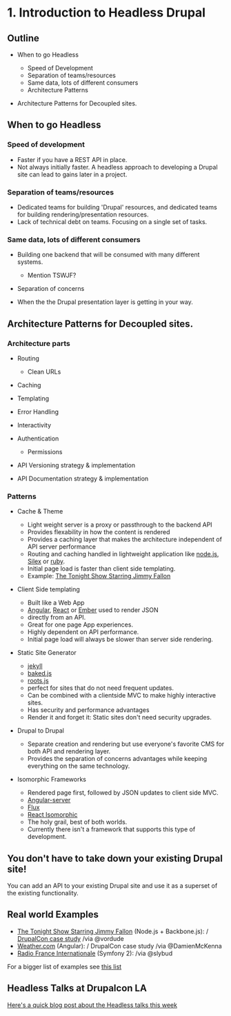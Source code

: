 # 1. Introduction to Headless Drupal
## Outline
- When to go Headless
  - Speed of Development
  - Separation of teams/resources
  - Same data, lots of different consumers
  - Architecture Patterns

- Architecture Patterns for Decoupled sites.

## When to go Headless
### Speed of development
- Faster if you have a REST API in place.
- Not always initially faster. A headless approach to developing a Drupal site can lead to gains later in a project.

### Separation of teams/resources
- Dedicated teams for building 'Drupal' resources, and dedicated teams for building rendering/presentation resources.
- Lack of technical debt on teams. Focusing on a single set of tasks.

### Same data, lots of different consumers
- Building one backend that will be consumed with many different systems.
  - Mention TSWJF?

- Separation of concerns
- When the the Drupal presentation layer is getting in your way.

## Architecture Patterns for Decoupled sites.
### Architecture parts
- Routing
  - Clean URLs

- Caching
- Templating
- Error Handling
- Interactivity
- Authentication
  - Permissions

- API Versioning strategy & implementation
- API Documentation strategy & implementation

### Patterns
- Cache & Theme
  - Light weight server is a proxy or passthrough to the backend API
  - Provides flexability in how the content is rendered
  - Provides a caching layer that makes the architecture independent of API server performance
  - Routing and caching handled in lightweight application like [node.js](http://nodejs.org/),  [Silex](http://silex.sensiolabs.org/) or [ruby](https://www.ruby-lang.org/en/).
  - Initial page load is faster than client side templating.
  - Example: [The Tonight Show Starring Jimmy Fallon](http://www.nbc.com/the-tonight-show)

- Client Side templating
  - Built like a Web App
  - [Angular](https://angularjs.org/), [React](https://facebook.github.io/react/) or [Ember](http://emberjs.com/) used to render JSON
  - directly from an API.
  - Great for one page App experiences.
  - Highly dependent on API performance.
  - Initial page load will always be slower than server side rendering.

- Static Site Generator
  - [jekyll](http://jekyllrb.com/)
  - [baked.js](http://prismicio.github.io/baked.js/)
  - [roots.js](http://roots.cx/)
  - perfect for sites that do not need frequent updates.
  - Can be combined with a clientside MVC to make highly interactive sites.
  - Has security and performance advantages
  - Render it and forget it: Static sites don't need security upgrades.

- Drupal to Drupal
  - Separate creation and rendering but use everyone's favorite CMS for both API and rendering layer.
  - Provides the separation of concerns advantages while keeping everything on the same technology.

- Isomorphic Frameworks
  - Rendered page first, followed by JSON updates to client side MVC.
  - [Angular-server](https://github.com/saymedia/angularjs-server)
  - [Flux](http://fluxible.io/)
  - [React Isomorphic](http://bensmithett.github.io/going-isomorphic-with-react/)
  - The holy grail, best of both worlds.
  - Currently there isn't a framework that supports this type of development.

## You don't have to take down your existing Drupal site!
You can add an API to your existing Drupal site and use it as a superset of the existing functionality.

## Real world Examples
- [The Tonight Show Starring Jimmy Fallon](http://www.nbc.com/the-tonight-show) (Node.js + Backbone.js): / [DrupalCon case study](https://austin2014.drupal.org/session/migrating-worlds-largest-website-drupal-weathercom) /via @vordude
- [Weather.com](http://www.weather.com/) (Angular): / DrupalCon case study /via @DamienMcKenna
- [Radio France Internationale](http://www.rfi.fr/) (Symfony 2): /via @slybud

For a bigger list of examples see [this list](https://groups.drupal.org/node/432938)

## Headless Talks at Drupalcon LA
[Here's a quick blog post about the Headless talks this week](http://fourword.fourkitchens.com/article/drupalcon-la-headless-roundup)
